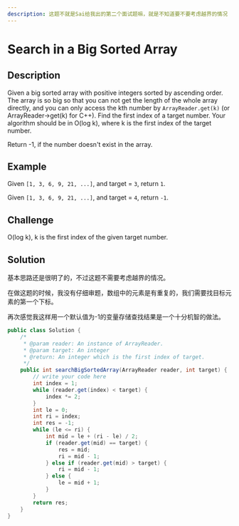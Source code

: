 ```yaml
---
description: 这题不就是Sai给我出的第二个面试题嘛，就是不知道要不要考虑越界的情况
---
```


# Search in a Big Sorted Array

## Description

Given a big sorted array with positive integers sorted by ascending order. The array is so big so that you can not get the length of the whole array directly, and you can only access the kth number by `ArrayReader.get(k)` \(or ArrayReader-&gt;get\(k\) for C++\). Find the first index of a target number. Your algorithm should be in O\(log k\), where k is the first index of the target number.

Return -1, if the number doesn't exist in the array.

## Example

Given `[1, 3, 6, 9, 21, ...]`, and target = `3`, return `1`.

Given `[1, 3, 6, 9, 21, ...]`, and target = `4`, return `-1`.

## Challenge

O\(log k\), k is the first index of the given target number.

## Solution

基本思路还是很明了的，不过这题不需要考虑越界的情况。

在做这题的时候，我没有仔细审题，数组中的元素是有重复的，我们需要找目标元素的第一个下标。

再次感觉我这样用一个默认值为-1的变量存储查找结果是一个十分机智的做法。

```java
public class Solution {
    /*
     * @param reader: An instance of ArrayReader.
     * @param target: An integer
     * @return: An integer which is the first index of target.
     */
    public int searchBigSortedArray(ArrayReader reader, int target) {
        // write your code here
        int index = 1;
        while (reader.get(index) < target) {
            index *= 2;
        }
        int le = 0;
        int ri = index;
        int res = -1;
        while (le <= ri) {
            int mid = le + (ri - le) / 2;
            if (reader.get(mid) == target) {
                res = mid;
                ri = mid - 1;
            } else if (reader.get(mid) > target) {
                ri = mid - 1;
            } else {
                le = mid + 1;
            }
        }
        return res;
    }
}
```

